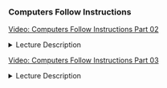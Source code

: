 ### Computers Follow Instructions

[Video: Computers Follow Instructions Part 02](https://vimeo.com/340142855/4361162baf)

<details>
  <summary>Lecture Description</summary>
  <ul>
    <li> Directories: Root directory, home directory and how to change directories (command cd) </li>
    <li> Commands</li>
  </ul>
    - Directories: Root directory, home directory and how to change directories (command cd)
    - Commands:
      - You will learn that commands are actually files with low level commands for the computer to do a particular thing, like list the contents of a directory (ls)
      - ls - short for list - lists what's in the directory
      - echo - returns whatever you typed in quotes
      - which - tells you which directory a command is in
      - touch - creates a file
      - vim - a program that contains a command (called vim) that allows you to edit what is in a file
      - mv - renames a file
</details>
  
[Video: Computers Follow Instructions Part 03](https://vimeo.com/340703072/64a3467160)
<details>
  <summary>Lecture Description</summary>
    
    Commands are just files.  
    
    "Running commands" is just "running files".
    
    "Running a file" just means that you open the file and run the instructions contained in the file.
    It's like a football team opening the playbook and running a play by following the instructions for the chosen play.
    
    If running a command is just running a file, where are these files? 
    How does the computer know where to look for them?
    How do some files get registered as commands, and other files are just files?
    
    Well, there is a list of directories called the PATH.
    
    The directories listed in your computer's PATH are the directories that your computer looks in when it's trying to run your command.
    All these commands like "cd", "ls", "echo", "mv", etc. are filenames.
    So when you try to run a command, the computer looks for a file with the same name as the command you're trying to run.
    
    This video was compressed with the following command:
    
    `ffmpeg -i input.mov -c:v libx264 -c:a copy -crf 20 output.mov`
    
    which reduced the video file size from 2.37GB to 377.1MB
  
</details>


